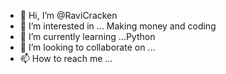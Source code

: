 - 👋 Hi, I’m @RaviCracken
- 👀 I’m interested in ... Making money and coding
- 🌱 I’m currently learning ...Python
- 💞️ I’m looking to collaborate on ...
- 📫 How to reach me ...

<!---
RaviCracken/RaviCracken is a ✨ special ✨ repository because its `README.md` (this file) appears on your GitHub profile.
You can click the Preview link to take a look at your changes.
--->
